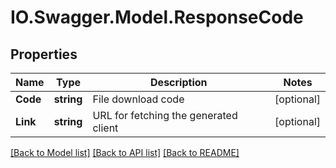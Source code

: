 # IO.Swagger.Model.ResponseCode
## Properties

Name | Type | Description | Notes
------------ | ------------- | ------------- | -------------
**Code** | **string** | File download code | [optional] 
**Link** | **string** | URL for fetching the generated client | [optional] 

[[Back to Model list]](../README.md#documentation-for-models) [[Back to API list]](../README.md#documentation-for-api-endpoints) [[Back to README]](../README.md)

